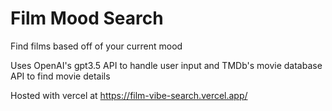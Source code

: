 # Film Mood Search

Find films based off of your current mood

Uses OpenAI's gpt3.5 API to handle user input and TMDb's movie database API to find movie details

Hosted with vercel at https://film-vibe-search.vercel.app/


